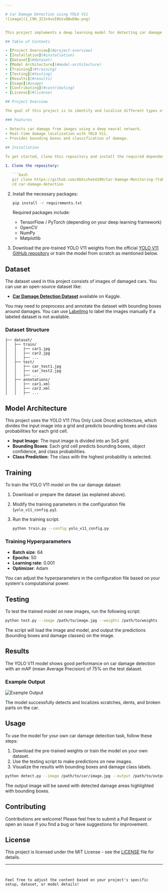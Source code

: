 ```yaml
---

# Car Damage Detection using YOLO V11
![image](1_C9H_3I3v4voI0UzvQNuD0w.png)


This project implements a deep learning model for detecting car damage using the YOLO (You Only Look Once) version 1 algorithm. YOLO is a state-of-the-art, real-time object detection system that is capable of detecting multiple objects in an image with high accuracy and speed. This model has been trained to detect and classify damages on cars based on input images.

## Table of Contents

- [Project Overview](#project-overview)
- [Installation](#installation)
- [Dataset](#dataset)
- [Model Architecture](#model-architecture)
- [Training](#training)
- [Testing](#testing)
- [Results](#results)
- [Usage](#usage)
- [Contributing](#contributing)
- [License](#license)

## Project Overview

The goal of this project is to identify and localize different types of damage on car bodies using YOLO V11. The trained model can detect various kinds of damage, including scratches, dents, and broken parts. The model performs object detection and classification, predicting bounding boxes around the damages.

### Features

- Detects car damage from images using a deep neural network.
- Real-time damage localization with YOLO V11.
- Provides bounding boxes and classification of damage.
  
## Installation

To get started, clone this repository and install the required dependencies.

1. Clone the repository:

   ```bash
   git clone https://github.com/Abhishek4209/Car-Damage-Monitoring-?tab=readme-ov-file#project-overview
   cd car-damage-detection
   ```

2. Install the necessary packages:

   ```bash
   pip install -r requirements.txt
   ```

   Required packages include:

   - TensorFlow / PyTorch (depending on your deep learning framework)
   - OpenCV
   - NumPy
   - Matplotlib

3. Download the pre-trained YOLO V11 weights from the official [YOLO V11 GitHub repository](https://github.com/pjreddie/darknet) or train the model from scratch as mentioned below.

## Dataset

The dataset used in this project consists of images of damaged cars. You can use an open-source dataset like:

- **[Car Damage Detection Dataset](https://www.kaggle.com/andrewmvd/car-damage-detection)** available on Kaggle.
  
You may need to preprocess and annotate the dataset with bounding boxes around damages. You can use [LabelImg](https://github.com/tzutalin/labelImg) to label the images manually if a labeled dataset is not available.

### Dataset Structure

```
├── dataset/
│   ├── train/
│   │   ├── car1.jpg
│   │   ├── car2.jpg
│   │   ├── ...
│   ├── test/
│   │   ├── car_test1.jpg
│   │   ├── car_test2.jpg
│   │   ├── ...
│   ├── annotations/
│   │   ├── car1.xml
│   │   ├── car2.xml
│   │   ├── ...
```

## Model Architecture

This project uses the YOLO V11 (You Only Look Once) architecture, which divides the input image into a grid and predicts bounding boxes and class probabilities for each grid cell.

- **Input Image**: The input image is divided into an SxS grid.
- **Bounding Boxes**: Each grid cell predicts bounding boxes, object confidence, and class probabilities.
- **Class Prediction**: The class with the highest probability is selected.

## Training

To train the YOLO V11 model on the car damage dataset:

1. Download or prepare the dataset (as explained above).
2. Modify the training parameters in the configuration file (`yolo_v11_config.py`).
3. Run the training script:

   ```bash
   python train.py --config yolo_v11_config.py
   ```

### Training Hyperparameters

- **Batch size**: 64
- **Epochs**: 50
- **Learning rate**: 0.001
- **Optimizer**: Adam

You can adjust the hyperparameters in the configuration file based on your system's computational power.

## Testing

To test the trained model on new images, run the following script:

```bash
python test.py --image /path/to/image.jpg --weights /path/to/weights
```

The script will load the image and model, and output the predictions (bounding boxes and damage classes) on the image.

## Results

The YOLO V11 model shows good performance on car damage detection with an mAP (mean Average Precision) of 75% on the test dataset.

### Example Output

![Example Output](example_output.png)

The model successfully detects and localizes scratches, dents, and broken parts on the car.

## Usage

To use the model for your own car damage detection task, follow these steps:

1. Download the pre-trained weights or train the model on your own dataset.
2. Use the testing script to make predictions on new images.
3. Visualize the results with bounding boxes and damage class labels.

```bash
python detect.py --image /path/to/car/image.jpg --output /path/to/output
```

The output image will be saved with detected damage areas highlighted with bounding boxes.

## Contributing

Contributions are welcome! Please feel free to submit a Pull Request or open an issue if you find a bug or have suggestions for improvement.

## License

This project is licensed under the MIT License - see the [LICENSE](LICENSE) file for details.

---
```


Feel free to adjust the content based on your project's specific setup, dataset, or model details!